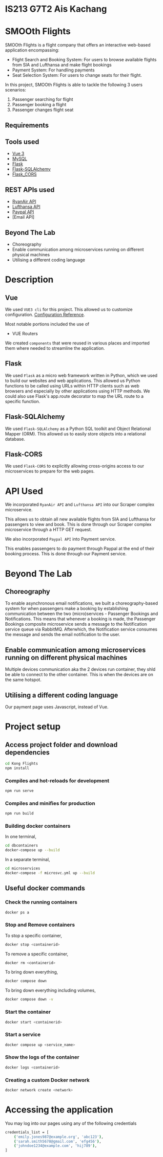 # IS213 G7T2 Ais Kachang
# SMOOth Flights
SMOOth Flights is a flight company that offers an interactive web-based application encompassing:
- Flight Search and Booking System: For users to browse available flights from SIA and Lufthansa and make flight bookings
- Payment System: For handling payments 
- Seat Selection System: For users to change seats for their flight.

In this project, SMOOth Flights is able to tackle the following 3 users scenarios:
1. Passenger searching for flight
2. Passenger booking a flight
3. Passenger changes flight seat

## Requirements

## Tools used
- [Vue 3](https://vuejs.org/guide/introduction.html)
- [MySQL](https://dev.mysql.com/doc/workbench/en/wb-intro.html)
- [Flask](https://flask.palletsprojects.com/en/latest/)
- [Flask-SQLAlchemy](https://flask-sqlalchemy.palletsprojects.com/en/3.1.x/api/)
- [Flask_CORS](https://flask-cors.readthedocs.io/en/latest/)

## REST APIs used
- [RyanAir API](https://pypi.org/project/ryanair-py/0.0.1/)
- [Lufthansa API](https://developer.lufthansa.com/docs/read/api_details/flight_schedules) 
- [Paypal API](https://developer.paypal.com/api/rest/)
- [Email API]

## Beyond The Lab
- Choreography
- Enable communication among microservices running on different physical machines
- Utilising a different coding language

# Description

## Vue
We used `VUE3 cli` for this project. This allowed us to customize configuration. [Configuration Reference](https://cli.vuejs.org/config/).

Most notable portions included the use of 
- VUE Routers

We created `components` that were reused in various places and imported them where needed to streamline the application.  

## Flask
We used `Flask` as a micro web framework written in Python, which we used to build our websites and web applications.  This allowed us Python functions to be called using URLs within HTTP clients such as web browsers and especially by other applications using HTTP methods. We could also use Flask's app.route decorator to map the URL route to a specific function. 

## Flask-SQLAlchemy
We used `Flask-SQLAlchemy` as a Python SQL toolkit and Object Relational Mapper (ORM). This allowed us to easily store objects into a relational database.

## Flask-CORS
We used `Flask-CORS` to explicitly allowing cross-origins access to our microservices to prepare for the web pages.

# API Used
We incorporated `RyanAir API` and `Lufthansa API` into our Scraper complex microservice.

This allows us to obtain all new available flights from SIA and Lufthansa for passengers to view and book. This is done through our Scraper complex microservice through a HTTP GET request. 

We also incorporated `Paypal API` into Payment service.

This enables passengers to do payment through Paypal at the end of their booking process. This is done through our Payment service. 

# Beyond The Lab

## Choreography
To enable asynchronous email notifications, we built a choreography-based system for when passengers make a booking by establishing communication between the two (micro)services - Passenger Bookings and Notifications. This means that whenever a booking is made,  the Passenger Bookings composite microservice sends a message to the Notification service queue via RabbitMQ. Afterwhich, the Notification service consumes the message and sends the email notification to the user. 

## Enable communication among microservices running on different physical machines
Multiple devices communication aka the 2 devices run container, they shld be able to connect to the other container. This is when the devices are on the same hotspot.

## Utilising a different coding language
Our payment page uses Javascript, instead of Vue.

# Project setup
## Access project folder and download dependencies

```sh
cd Kong Flights
npm install
```

### Compiles and hot-reloads for development
```sh
npm run serve
```

### Compiles and minifies for production
```sh
npm run build
```

### Building docker containers
In one terminal, 
```sh
cd dbcontainers
docker-compose up --build
```
In a separate terminal,
```sh
cd microservices
docker-compose -f microsvc.yml up --build
```

## Useful docker commands
### Check the running containers
```sh
docker ps a
```
### Stop and Remove containers
To stop a specific container,
```sh
docker stop <containerid>
```
To remove a specific container,
```sh
docker rm <containerid>
```
To bring down everything,
```sh
docker compose down
```
To bring down everything including volumes,
```sh
docker compose down -v
```

### Start the container
```sh
docker start <containerid>
```

### Start a service
```sh
docker compose up <service_name>
```

### Show the logs of the container
```sh
docker logs <containerid>
```

### Creating a custom Docker network
```sh
docker network create <network>
```

# Accessing the application
You may log into our pages using any of the following credentials
```sh
credentials_list = [
    ('emily.jones987@example.org', 'abc123'),
    ('sarah.smith5678@gmail.com', 'efg456'),
    ('johndoe1234@example.com', 'hij789'),
]
```
